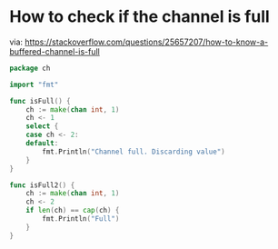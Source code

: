 # How to check if the channel is full

via: https://stackoverflow.com/questions/25657207/how-to-know-a-buffered-channel-is-full

```go
package ch

import "fmt"

func isFull() {
	ch := make(chan int, 1)
	ch <- 1
	select {
	case ch <- 2:
	default:
		fmt.Println("Channel full. Discarding value")
    }
}

func isFull2() {
    ch := make(chan int, 1)
    ch <- 2
    if len(ch) == cap(ch) {
    	fmt.Println("Full")
    }
}
```
